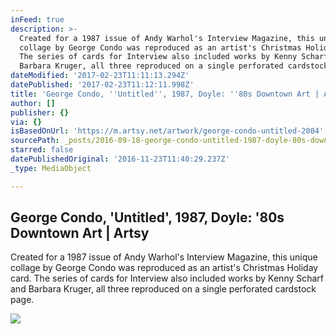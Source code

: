```yaml
---
inFeed: true
description: >-
  Created for a 1987 issue of Andy Warhol's Interview Magazine, this unique
  collage by George Condo was reproduced as an artist's Christmas Holiday card.
  The series of cards for Interview also included works by Kenny Scharf and
  Barbara Kruger, all three reproduced on a single perforated cardstock page.
dateModified: '2017-02-23T11:11:13.294Z'
datePublished: '2017-02-23T11:12:11.998Z'
title: 'George Condo, ''Untitled'', 1987, Doyle: ''80s Downtown Art | Artsy'
author: []
publisher: {}
via: {}
isBasedOnUrl: 'https://m.artsy.net/artwork/george-condo-untitled-2004'
sourcePath: _posts/2016-09-18-george-condo-untitled-1987-doyle-80s-downtown-art-or-a.md
starred: false
datePublishedOriginal: '2016-11-23T11:40:29.237Z'
_type: MediaObject

---
```

<article style=""><h1>George Condo, 'Untitled', 1987, Doyle: '80s Downtown Art | Artsy</h1><p>Created for a 1987 issue of Andy Warhol's Interview Magazine, this unique collage by George Condo was reproduced as an artist's Christmas Holiday card. The series of cards for Interview also included works by Kenny Scharf and Barbara Kruger, all three reproduced on a single perforated cardstock page.</p><img src="https://d32dm0rphc51dk.cloudfront.net/onyNKOpDQ19QirVXGbHIOA/normalized.jpg" /></article>